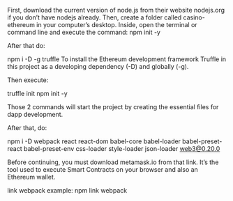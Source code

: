 First, download the current version of node.js from their website nodejs.org if you don’t have nodejs already.
Then, create a folder called casino-ethereum in your computer’s desktop.
Inside, open the terminal or command line and execute the command: npm init -y

After that do:

npm i -D -g truffle 
To install the Ethereum development framework Truffle in this project as a developing dependency (-D) and globally (-g).

Then execute:

truffle init
npm init -y

Those 2 commands will start the project by creating the essential files for dapp development.

After that, do:

npm i -D webpack react react-dom babel-core babel-loader babel-preset-react babel-preset-env css-loader style-loader json-loader web3@0.20.0


Before continuing, you must download metamask.io from that link. It’s the tool used to execute Smart Contracts on your browser and also an Ethereum wallet.

link webpack example: npm link webpack
